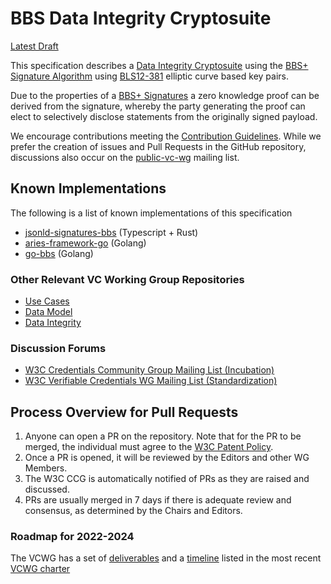 # BBS Data Integrity Cryptosuite

[Latest Draft](https://w3c.github.io/vc-di-bbs/)

This specification describes a
[Data Integrity Cryptosuite](https://www.w3.org/TR/vc-data-integrity/)
using the
[BBS+ Signature Algorithm](https://www.ietf.org/archive/id/draft-irtf-cfrg-bbs-signatures-02.html)
using
[BLS12-381](https://tools.ietf.org/id/draft-yonezawa-pairing-friendly-curves-00.html#rfc.section.2.4)
elliptic curve based key pairs.

Due to the properties of a
[BBS+ Signatures](https://www.ietf.org/archive/id/draft-irtf-cfrg-bbs-signatures-02.html)
a zero knowledge proof can be derived from the signature, whereby the party
generating the proof can elect to selectively disclose statements from the
originally signed payload.

We encourage contributions meeting the
[Contribution Guidelines](CONTRIBUTING.md). While we prefer the creation of
issues and Pull Requests in the GitHub repository, discussions also occur on the
[public-vc-wg](http://lists.w3.org/Archives/Public/public-vc-wg/) mailing list.

## Known Implementations

The following is a list of known implementations of this specification

- [jsonld-signatures-bbs](https://github.com/mattrglobal/jsonld-signatures-bbs) (Typescript + Rust)
- [aries-framework-go](https://github.com/hyperledger/aries-framework-go) (Golang)
- [go-bbs](https://github.com/suutaku/go-bbs) (Golang)

### Other Relevant VC Working Group Repositories
* [Use Cases](https://www.w3.org/TR/vc-use-cases)
* [Data Model](https://www.w3.org/TR/vc-data-model)
* [Data Integrity](https://www.w3.org/TR/vc-data-integrity)

### Discussion Forums
* [W3C Credentials Community Group Mailing List (Incubation)](https://lists.w3.org/Archives/Public/public-credentials/)
* [W3C Verifiable Credentials WG Mailing List (Standardization)](https://lists.w3.org/Archives/Public/public-vc-wg/)

## Process Overview for Pull Requests
1. Anyone can open a PR on the repository. Note that for the PR to be merged,
   the individual must agree to the
   [W3C Patent Policy](https://www.w3.org/Consortium/Patent-Policy/).
2. Once a PR is opened, it will be reviewed by the Editors and other WG
   Members.
3. The W3C CCG is automatically notified of PRs as they are raised and
   discussed.
4. PRs are usually merged in 7 days if there is adequate review and consensus,
   as determined by the Chairs and Editors.

### Roadmap for 2022-2024

The VCWG has a set of
[deliverables](https://www.w3.org/2022/06/verifiable-credentials-wg-charter.html#deliverables)
and a
[timeline](https://www.w3.org/2022/06/verifiable-credentials-wg-charter.html#timeline)
listed in the most recent
[VCWG charter](https://www.w3.org/2022/06/verifiable-credentials-wg-charter.html)
